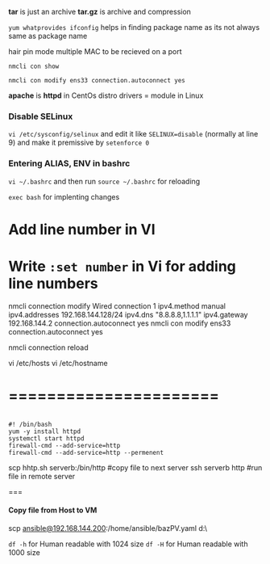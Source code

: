 


**tar** is just an archive 
**tar.gz** is archive and compression 

`yum whatprovides ifconfig` helps in finding package name as its not always same as package name 

hair pin mode multiple MAC to be recieved on a port



`nmcli con show`

`nmcli con modify ens33 connection.autoconnect yes` 



**apache** is **httpd** in CentOs distro 
drivers = module in Linux



### Disable SELinux

`vi /etc/sysconfig/selinux` and edit it like `SELINUX=disable` (normally at line 9)
and make it premissive by `setenforce 0` 


### Entering ALIAS, ENV in bashrc

`vi ~/.bashrc` and then run `source ~/.bashrc` for reloading


`exec bash` for implenting changes 


# Add line number in VI 
Write `:set number` in Vi for adding line numbers
==============



nmcli connection modify Wired connection 1 ipv4.method manual ipv4.addresses 192.168.144.128/24 ipv4.dns "8.8.8.8,1.1.1.1" ipv4.gateway 192.168.144.2 connection.autoconnect yes
nmcli con modify ens33 connection.autoconnect yes


nmcli connection reload


vi /etc/hosts
vi /etc/hostname



======================
========================
```shell

#! /bin/bash
yum -y install httpd
systemctl start httpd 
firewall-cmd --add-service=http
firewall-cmd --add-service=http --permenent

```



scp hhtp.sh serverb:/bin/http #copy file to next server 
ssh serverb http  #run file in remote server 


===
#### Copy file from Host to VM
scp ansible@192.168.144.200:/home/ansible/bazPV.yaml d:\

`df -h` for Human readable with 1024 size 
`df -H` for Human readable with 1000 size 

